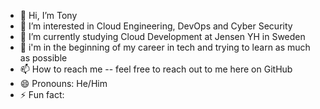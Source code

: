- 👋 Hi, I’m Tony
- 👀 I’m interested in Cloud Engineering, DevOps and Cyber Security
- 🌱 I’m currently studying Cloud Development at Jensen YH in Sweden
- 💞️ i'm in the beginning of my career in tech and trying to learn as much as possible
- 📫 How to reach me -- feel free to reach out to me here on GitHub
- 😄 Pronouns: He/Him
- ⚡ Fun fact: 

<!---
TeeDjaay99/TeeDjaay99 is a ✨ special ✨ repository because its `README.md` (this file) appears on your GitHub profile.
You can click the Preview link to take a look at your changes.
--->
